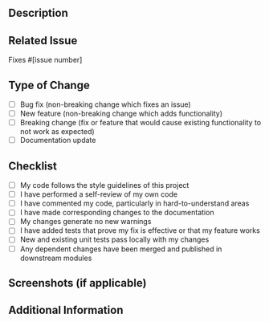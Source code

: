 <!--
Please make sure to review and check all of the following guidelines before submitting your pull request. Thank you!
-->

## Description

<!-- Provide a detailed description of what this PR does and why it's needed. -->

## Related Issue

<!-- If this PR addresses an issue, please provide the issue number here. -->
Fixes #[issue number]

## Type of Change

<!-- Please delete options that are not relevant. -->

- [ ] Bug fix (non-breaking change which fixes an issue)
- [ ] New feature (non-breaking change which adds functionality)
- [ ] Breaking change (fix or feature that would cause existing functionality to not work as expected)
- [ ] Documentation update

## Checklist

<!-- Please check all items that apply. -->

- [ ] My code follows the style guidelines of this project
- [ ] I have performed a self-review of my own code
- [ ] I have commented my code, particularly in hard-to-understand areas
- [ ] I have made corresponding changes to the documentation
- [ ] My changes generate no new warnings
- [ ] I have added tests that prove my fix is effective or that my feature works
- [ ] New and existing unit tests pass locally with my changes
- [ ] Any dependent changes have been merged and published in downstream modules

## Screenshots (if applicable)

<!-- If applicable, add screenshots to help explain your changes. -->

## Additional Information

<!-- Add any other information or context about the pull request here. -->

